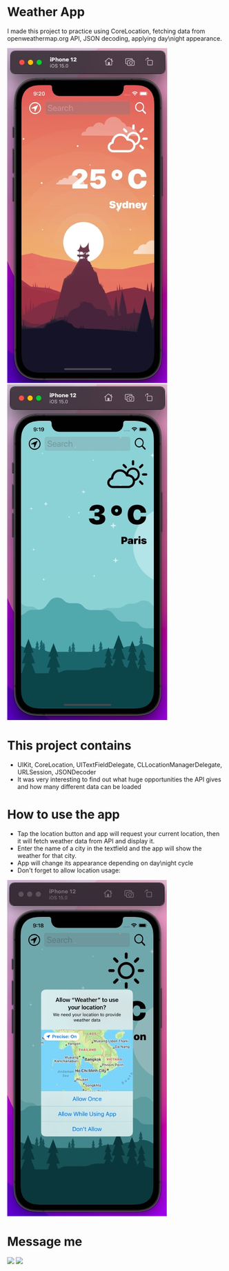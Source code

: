 # Weather App
I made this project to practice using CoreLocation, fetching data from openweathermap.org API, JSON decoding, applying day\night appearance.

![Weather App](https://github.com/NickSagan/Weather/blob/b64ac0306f9411f37a2573540e2cff722763a2ec/2.jpg?raw=true)
![Weather App](https://github.com/NickSagan/Weather/blob/b64ac0306f9411f37a2573540e2cff722763a2ec/3.jpg?raw=true)

# This project contains

* UIKit, CoreLocation, UITextFieldDelegate, CLLocationManagerDelegate, URLSession, JSONDecoder
* It was very interesting to find out what huge opportunities the API gives and how many different data can be loaded

# How to use the app

* Tap the location button and app will request your current location, then it will fetch weather data from API and display it.
* Enter the name of a city in the textfield and the app will show the weather for that city.
* App will change its appearance depending on day\night cycle
* Don't forget to allow location usage:

![Weather App](https://github.com/NickSagan/Weather/blob/b64ac0306f9411f37a2573540e2cff722763a2ec/1.jpg?raw=true)

# Message me
[![](https://upload.wikimedia.org/wikipedia/commons/thumb/8/82/Telegram_logo.svg/64px-Telegram_logo.svg.png)](https://t.me/NickSagan)
[![](https://upload.wikimedia.org/wikipedia/commons/thumb/c/ca/LinkedIn_logo_initials.png/64px-LinkedIn_logo_initials.png)](https://www.linkedin.com/in/nicksagan/)
